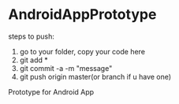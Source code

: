 AndroidAppPrototype
===================

steps to push:
1. go to your folder, copy your code here
2. git add *
3. git commit -a -m "message"
4. git push origin master(or branch if u have one)

Prototype for Android App